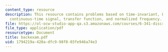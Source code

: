 ```yaml
---
content_type: resource
description: This resource contains problems based on time-invariant, LTI system,
  continuous-time signal, transfer function, and normalized frequency.
file: https://ol-ocw-studio-app-qa.s3.amazonaws.com/courses/6-341-discrete-time-signal-processing-fall-2005/1794219a420adfc998f803fe946a74e3_backexam.pdf
file_type: application/pdf
resourcetype: Document
title: backexam.pdf
uid: 1794219a-420a-dfc9-98f8-03fe946a74e3
---
```

